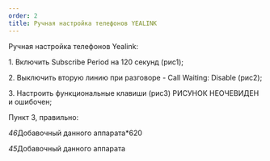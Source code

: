 ```yaml
---
order: 2
title: Ручная настройка телефонов YEALINK
---
```


Ручная настройка телефонов Yealink:

1\. Включить Subscribe Period на 120 секунд (рис1);

2\. Выключить вторую линию при разговоре - Call Waiting: Disable (рис2);

3\. Настроить функциональные клавиши (рис3) РИСУНОК НЕОЧЕВИДЕН и ошибочен;

Пункт 3, правильно: 

*46*Добавочный данного аппарата\*620

*45*Добавочный данного аппарата


